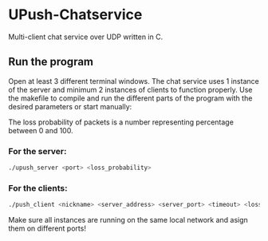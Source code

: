 # UPush-Chatservice

Multi-client chat service over UDP written in C.

## Run the program

Open at least 3 different terminal windows. The chat service uses 1 instance of the server and minimum 2 instances of clients to function properly.
Use the makefile to compile and run the different parts of the program with the desired parameters or start manually: 

The loss probability of packets is a number representing percentage between 0 and 100.

### For the server:
```bash
./upush_server <port> <loss_probability>
```

### For the clients:
```bash
./push_client <nickname> <server_address> <server_port> <timeout> <loss_probability>
```

Make sure all instances are running on the same local network and asign them on different ports!
